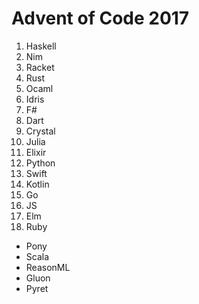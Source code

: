 # Advent of Code 2017

1. Haskell
1. Nim
1. Racket
1. Rust
1. Ocaml
1. Idris
1. F#
1. Dart
1. Crystal
1. Julia
1. Elixir
1. Python
1. Swift
1. Kotlin
1. Go
1. JS
1. Elm
1. Ruby

- Pony
- Scala
- ReasonML
- Gluon
- Pyret
